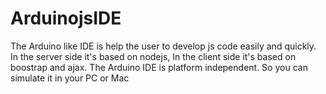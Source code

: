 # ArduinojsIDE
The Arduino like IDE is help the user to develop js code easily and quickly. In the server side it's based on nodejs, In the client side it's based on boostrap and ajax. The Arduino IDE is platform independent. So you can simulate it in your PC or Mac
